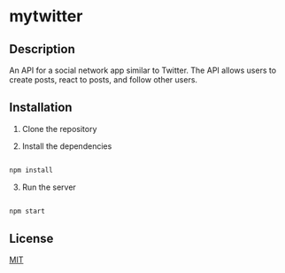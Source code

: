 # mytwitter

## Description

An API for a social network app similar to Twitter. The API allows users to create posts, react to posts, and follow other users.

## Installation

1. Clone the repository

2. Install the dependencies

```bash

npm install

```


3. Run the server

```bash

npm start

```


## License

[MIT](https://choosealicense.com/licenses/mit/)








